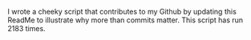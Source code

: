 I wrote a cheeky script that contributes to my Github by updating this ReadMe to illustrate why more than commits matter. This script has run 2183 times.